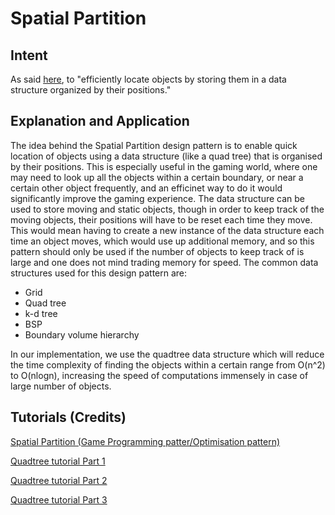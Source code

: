 <h1>Spatial Partition</h1>

<h2>Intent</h2>

As said <a href = "http://gameprogrammingpatterns.com/spatial-partition.html">here</a>, to "efficiently locate objects by storing them in a data structure organized by their positions."

<h2>Explanation and Application</h2>

<p>
The idea behind the Spatial Partition design pattern is to enable quick location of objects using a data structure (like a quad tree) that is organised by their positions. This is especially useful in the gaming world, where one may need to look up all the objects within a certain boundary, or near a certain other object frequently, and an efficinet way to do it would significantly improve the gaming experience. The data structure can be used to store moving and static objects, though in order to keep track of the moving objects, their positions will have to be reset each time they move. This would mean having to create a new instance of the data structure each time an object moves, which would use up additional memory, and so this pattern should only be used if the number of objects to keep track of is large and one does not mind trading memory for speed. The common data structures used for this design pattern are:</p>
 <p><ul>
  <li>Grid</li>
  <li>Quad tree</li>
  <li>k-d tree</li>
  <li>BSP</li>
  <li>Boundary volume hierarchy</li>
 </ul></p>
</p><p>
In our implementation, we use the quadtree data structure which will reduce the time complexity of finding the objects within a certain range from O(n^2) to O(nlogn), increasing the speed of computations immensely in case of large number of objects.
 </p>

<h2>Tutorials (Credits)</h2>

<p><a href = "http://gameprogrammingpatterns.com/spatial-partition.html">Spatial Partition (Game Programming patter/Optimisation pattern)</a></p>
<p><a href = "https://www.youtube.com/watch?v=OJxEcs0w_kE">Quadtree tutorial Part 1</a></p>
<p><a href = "https://www.youtube.com/watch?v=QQx_NmCIuCY">Quadtree tutorial Part 2</a></p>
<p><a href = "https://www.youtube.com/watch?v=z0YFFg_nBjw">Quadtree tutorial Part 3</a></p>

